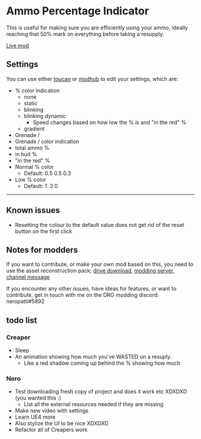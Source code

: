 # Ammo Percentage Indicator

This is useful for making sure you are efficiently using your ammo,
ideally reaching that 50% mark on everything before taking a resupply.

[Live mod](https://mod.io/g/drg/m/ammo-percentage-indicator)

## Settings

You can use either [toucan](https://mod.io/g/drg/m/toucan) or [modhub](https://mod.io/g/drg/m/mod-hub) to edit your settings, which are:

- % color indication
  - none
  - static
  - blinking
  - blinking dynamic
    - Speed changes based on how low the % is and "in the red" %
  - gradient
- Grenade /
- Grenade / color indication
- total ammo %
- in hud %
- "in the red" %
- Normal % color
  - Default: 0.5 0.5 0.3
- Low % color
  - Default: 1 .3 0

---------------------------------

## Known issues

- Resetting the colour to the default value does not get rid of the reset button on the first click

## Notes for modders

If you want to contribute, or make your own mod based on this, you need to use the asset reconstruction pack; [drive download](https://drive.google.com/file/d/1HL-z5I62FpY6l9Qt2QGnR8ZpHkHyfESQ/view?usp=sharing), [modding server](https://discord.gg/gUw32ayWGt), [channel message](https://discord.com/channels/676880716142739467/883791204930703360/998263940809232507)

If you encounter any other issues, have ideas for features, or want to contribute, get in touch with me on the DRG modding discord: neropatti#5892

## todo list

### Creaper

- Sleep
- An animation showing how much you've WASTED on a resuply.
  - Like a red shadow coming up behind the % showing how much

### Nero

- Test downloading fresh copy of project and does it work etc XDXDXD (you wanted this :\)
  - List all the external resources needed if they are missing
- Make new video with settings
- Learn UE4 more
- Also stylize the UI to be nice XDXDXD
- Refactor all of Creapers work
